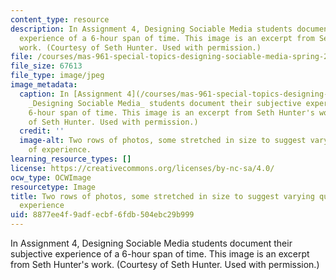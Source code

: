 ```yaml
---
content_type: resource
description: In Assignment 4, Designing Sociable Media students document their subjective
  experience of a 6-hour span of time. This image is an excerpt from Seth Hunter's
  work. (Courtesy of Seth Hunter. Used with permission.)
file: /courses/mas-961-special-topics-designing-sociable-media-spring-2008/8877ee4f9adfecbf6fdb504ebc29b999_mas-961s08.jpg
file_size: 67613
file_type: image/jpeg
image_metadata:
  caption: In [Assignment 4](/courses/mas-961-special-topics-designing-sociable-media-spring-2008/pages/assignments/_index),
    _Designing Sociable Media_ students document their subjective experience of a
    6-hour span of time. This image is an excerpt from Seth Hunter's work. (Courtesy
    of Seth Hunter. Used with permission.)
  credit: ''
  image-alt: Two rows of photos, some stretched in size to suggest varying qualities
    of experience.
learning_resource_types: []
license: https://creativecommons.org/licenses/by-nc-sa/4.0/
ocw_type: OCWImage
resourcetype: Image
title: Two rows of photos, some stretched in size to suggest varying qualities of
  experience
uid: 8877ee4f-9adf-ecbf-6fdb-504ebc29b999
---
```

In Assignment 4, Designing Sociable Media students document their subjective experience of a 6-hour span of time. This image is an excerpt from Seth Hunter's work. (Courtesy of Seth Hunter. Used with permission.)